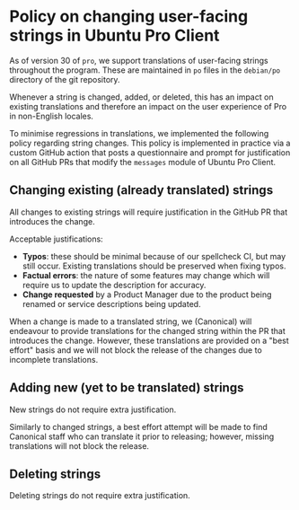 # Policy on changing user-facing strings in Ubuntu Pro Client

As of version 30 of `pro`, we support translations of user-facing strings
throughout the program. These are maintained in `po` files in the `debian/po`
directory of the git repository.

Whenever a string is changed, added, or deleted, this has an impact on existing
translations and therefore an impact on the user experience of Pro in
non-English locales.

To minimise regressions in translations, we implemented the following policy
regarding string changes. This policy is implemented in practice via a custom
GitHub action that posts a questionnaire and prompt for justification on all
GitHub PRs that modify the `messages` module of Ubuntu Pro Client.

## Changing existing (already translated) strings

All changes to existing strings will require justification in the GitHub PR
that introduces the change.

Acceptable justifications:

- **Typos**: these should be minimal because of our spellcheck CI, but may
  still occur. Existing translations should be preserved when fixing typos.
- **Factual errors**: the nature of some features may change which will require
  us to update the description for accuracy.
- **Change requested** by a Product Manager due to the product being renamed or
  service descriptions being updated.

When a change is made to a translated string, we (Canonical) will endeavour to
provide translations for the changed string within the PR that introduces the
change. However, these translations are provided on a "best effort" basis and
we will not block the release of the changes due to incomplete translations.

## Adding new (yet to be translated) strings

New strings do not require extra justification.

Similarly to changed strings, a best effort attempt will be made to find
Canonical staff who can translate it prior to releasing; however, missing
translations will not block the release.

## Deleting strings

Deleting strings do not require extra justification.

